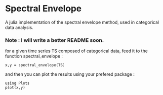 # Spectral Envelope
A julia implementation of the spectral envelope method, used in categorical data analysis.

### Note : I will write a better README soon.

for a given time series TS composed of categorical data, feed it to the function spectral_envelope :
```
x,y = spectral_envelope(TS)
```
and then you can plot the results using your prefered package :
```
using Plots
plot(x,y)
```


